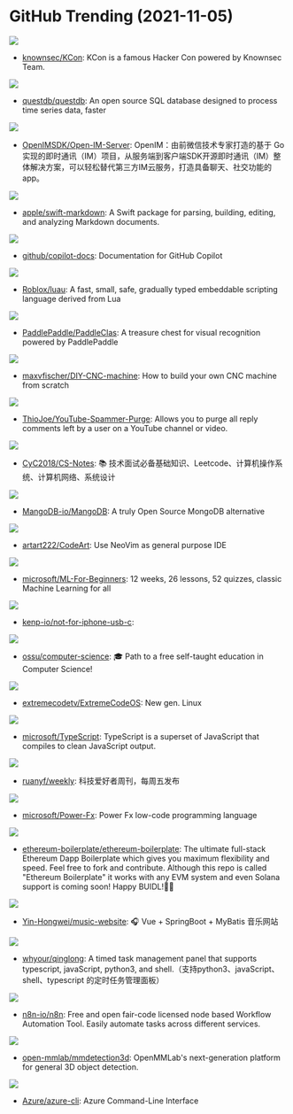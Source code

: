 # GitHub Trending (2021-11-05)

![](https://img.shields.io/badge/JavaScript-New%2071-green?style=flat-square&logo=appveyor)
- [knownsec/KCon](https://github.com/knownsec/KCon): KCon is a famous Hacker Con powered by Knownsec Team.

![](https://img.shields.io/badge/Java-New%20167-green?style=flat-square&logo=appveyor)
- [questdb/questdb](https://github.com/questdb/questdb): An open source SQL database designed to process time series data, faster

![](https://img.shields.io/badge/Go-New%20300-green?style=flat-square&logo=appveyor)
- [OpenIMSDK/Open-IM-Server](https://github.com/OpenIMSDK/Open-IM-Server): OpenIM：由前微信技术专家打造的基于 Go 实现的即时通讯（IM）项目，从服务端到客户端SDK开源即时通讯（IM）整体解决方案，可以轻松替代第三方IM云服务，打造具备聊天、社交功能的app。

![](https://img.shields.io/badge/Swift-New%2023-green?style=flat-square&logo=appveyor)
- [apple/swift-markdown](https://github.com/apple/swift-markdown): A Swift package for parsing, building, editing, and analyzing Markdown documents.

![](https://img.shields.io/badge/Python-New%20537-green?style=flat-square&logo=appveyor)
- [github/copilot-docs](https://github.com/github/copilot-docs): Documentation for GitHub Copilot

![](https://img.shields.io/badge/C%2B%2B-New%20384-green?style=flat-square&logo=appveyor)
- [Roblox/luau](https://github.com/Roblox/luau): A fast, small, safe, gradually typed embeddable scripting language derived from Lua

![](https://img.shields.io/badge/Python-New%20121-green?style=flat-square&logo=appveyor)
- [PaddlePaddle/PaddleClas](https://github.com/PaddlePaddle/PaddleClas): A treasure chest for visual recognition powered by PaddlePaddle

![](https://img.shields.io/badge/none-New%20139-green?style=flat-square&logo=appveyor)
- [maxvfischer/DIY-CNC-machine](https://github.com/maxvfischer/DIY-CNC-machine): How to build your own CNC machine from scratch

![](https://img.shields.io/badge/Python-New%2033-green?style=flat-square&logo=appveyor)
- [ThioJoe/YouTube-Spammer-Purge](https://github.com/ThioJoe/YouTube-Spammer-Purge): Allows you to purge all reply comments left by a user on a YouTube channel or video.

![](https://img.shields.io/badge/Java-New%2067-green?style=flat-square&logo=appveyor)
- [CyC2018/CS-Notes](https://github.com/CyC2018/CS-Notes): 📚 技术面试必备基础知识、Leetcode、计算机操作系统、计算机网络、系统设计

![](https://img.shields.io/badge/Go-New%20394-green?style=flat-square&logo=appveyor)
- [MangoDB-io/MangoDB](https://github.com/MangoDB-io/MangoDB): A truly Open Source MongoDB alternative

![](https://img.shields.io/badge/Lua-New%2064-green?style=flat-square&logo=appveyor)
- [artart222/CodeArt](https://github.com/artart222/CodeArt): Use NeoVim as general purpose IDE

![](https://img.shields.io/badge/Jupyter%20Notebook-New%20332-green?style=flat-square&logo=appveyor)
- [microsoft/ML-For-Beginners](https://github.com/microsoft/ML-For-Beginners): 12 weeks, 26 lessons, 52 quizzes, classic Machine Learning for all

![](https://img.shields.io/badge/none-New%20112-green?style=flat-square&logo=appveyor)
- [kenp-io/not-for-iphone-usb-c](https://github.com/kenp-io/not-for-iphone-usb-c): 

![](https://img.shields.io/badge/none-New%20100-green?style=flat-square&logo=appveyor)
- [ossu/computer-science](https://github.com/ossu/computer-science): 🎓 Path to a free self-taught education in Computer Science!

![](https://img.shields.io/badge/C-New%2041-green?style=flat-square&logo=appveyor)
- [extremecodetv/ExtremeCodeOS](https://github.com/extremecodetv/ExtremeCodeOS): New gen. Linux

![](https://img.shields.io/badge/TypeScript-New%2043-green?style=flat-square&logo=appveyor)
- [microsoft/TypeScript](https://github.com/microsoft/TypeScript): TypeScript is a superset of JavaScript that compiles to clean JavaScript output.

![](https://img.shields.io/badge/none-New%20148-green?style=flat-square&logo=appveyor)
- [ruanyf/weekly](https://github.com/ruanyf/weekly): 科技爱好者周刊，每周五发布

![](https://img.shields.io/badge/C%23-New%2043-green?style=flat-square&logo=appveyor)
- [microsoft/Power-Fx](https://github.com/microsoft/Power-Fx): Power Fx low-code programming language

![](https://img.shields.io/badge/JavaScript-New%20119-green?style=flat-square&logo=appveyor)
- [ethereum-boilerplate/ethereum-boilerplate](https://github.com/ethereum-boilerplate/ethereum-boilerplate): The ultimate full-stack Ethereum Dapp Boilerplate which gives you maximum flexibility and speed. Feel free to fork and contribute. Although this repo is called "Ethereum Boilerplate" it works with any EVM system and even Solana support is coming soon! Happy BUIDL!👷‍♂️

![](https://img.shields.io/badge/Vue-New%2011-green?style=flat-square&logo=appveyor)
- [Yin-Hongwei/music-website](https://github.com/Yin-Hongwei/music-website): 🎧 Vue + SpringBoot + MyBatis 音乐网站

![](https://img.shields.io/badge/TypeScript-New%2033-green?style=flat-square&logo=appveyor)
- [whyour/qinglong](https://github.com/whyour/qinglong): A timed task management panel that supports typescript, javaScript, python3, and shell.（支持python3、javaScript、shell、typescript 的定时任务管理面板）

![](https://img.shields.io/badge/TypeScript-New%2047-green?style=flat-square&logo=appveyor)
- [n8n-io/n8n](https://github.com/n8n-io/n8n): Free and open fair-code licensed node based Workflow Automation Tool. Easily automate tasks across different services.

![](https://img.shields.io/badge/Python-New%2010-green?style=flat-square&logo=appveyor)
- [open-mmlab/mmdetection3d](https://github.com/open-mmlab/mmdetection3d): OpenMMLab's next-generation platform for general 3D object detection.

![](https://img.shields.io/badge/Python-New%208-green?style=flat-square&logo=appveyor)
- [Azure/azure-cli](https://github.com/Azure/azure-cli): Azure Command-Line Interface

